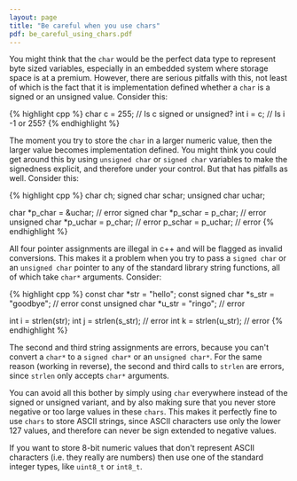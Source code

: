 ```yaml
---
layout: page
title: "Be careful when you use chars"
pdf: be_careful_using_chars.pdf
---
```


You might think that the `char` would be the perfect data type to represent byte
sized variables, especially in an embedded system where storage space is at a 
premium. However, there are serious pitfalls with this, not least of which is
the fact that it is implementation defined whether a `char` is a signed or an
unsigned value. Consider this:

{% highlight cpp %}
char c = 255; // Is c signed or unsigned?
int i  = c;   // Is i -1 or 255?
{% endhighlight %}

The moment you try to store the `char` in a larger numeric value, then the larger
value becomes implementation defined. You might think you could get around this
by using `unsigned char` or `signed char` variables to make the signedness
explicit, and therefore under your control. But that has pitfalls as well. Consider
this:

{% highlight cpp %}
char ch;
signed char schar;
unsigned char uchar;

char *p_char = &uchar;           // error
signed char *p_schar = p_char;   // error
unsigned char *p_uchar = p_char; // error
p_schar = p_uchar;               // error
{% endhighlight %}

All four pointer assignments are illegal in c++ and will be flagged as invalid
conversions. This makes it a problem when you try to pass a `signed char` or an
`unsigned char` pointer to any of the standard library string functions, all
of which take `char*` arguments. Consider:

{% highlight cpp %}
const char *str = "hello";
const signed char *s_str = "goodbye"; // error
const unsigned char *u_str = "ringo"; // error

int i = strlen(str);
int j = strlen(s_str); // error
int k = strlen(u_str); // error
{% endhighlight %}

The second and third string assignments are errors, because you can't convert a
`char*` to a `signed char*` or an `unsigned char*`. For the same reason (working
in reverse), the second and third calls to `strlen` are errors, since `strlen`
only accepts `char*` arguments.

You can avoid all this bother by simply using `char` everywhere instead of the signed
or unsigned variant, and by also making sure that you never store negative
or too large values in these `chars`. This makes it perfectly fine to use `chars` 
to store ASCII strings, since ASCII characters use only the lower 127 values, and 
therefore can never be sign extended to negative values. 

If you want to store 8-bit numeric values that don't represent ASCII characters (i.e. 
they really are numbers) then use one of the standard integer types, like
`uint8_t` or `int8_t`.